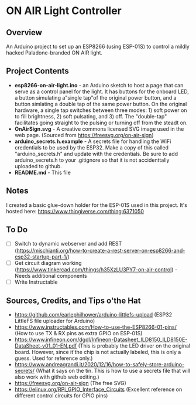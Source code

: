 # ON AIR Light Controller

## Overview
An Arduino project to set up an ESP8266 (using ESP-01S) to control a mildly hacked Paladone-branded ON AIR light.

## Project Contents
* **esp8266-on-air-light.ino** - an Arduino sketch to host a page that can serve as a control panel for the light. It has buttons for the onboard LED, a button simulating a"single tap"of the original power button, and a button simlating a double tap of the same power button. On the original hardware, a single tap switches between three modes: 1) soft power on to fill brightness, 2) soft pulsating, and 3) off. The "double-tap" facilitates going straight to the pulsing or turning off from the steadt on.
* **OnAirSign.svg** - A creative commons licensed SVG image used in the web page. (Sourced from https://freesvg.org/on-air-sign)
* **arduino_secrets.h.example** - A secrets file for handling the WiFi credentials to be used by the ESP32. Make a copy of this called "arduino_secrets.h" and update with the credentials. Be sure to add arduino_secrets.h to your .gitignore so that it is not accidenttally uploaded to github.
* **README.md** - This file

## Notes
I created a basic glue-down holder for the ESP-01S used in this project. It's hosted here: https://www.thingiverse.com/thing:6371050

## To Do
- [ ] Switch to dynamic webserver and add REST (https://mischianti.org/how-to-create-a-rest-server-on-esp8266-and-esp32-startup-part-1/)
- [ ] Get circuit diagram working (https://www.tinkercad.com/things/h35XzLU3PY7-on-air-control) - Needs additional components
- [ ] Write Instructable

## Sources, Credits, and Tips o'the Hat

* https://github.com/earlephilhower/arduino-littlefs-upload (ESP32 LittleFS file uploader for Arduino)
* https://www.instructables.com/How-to-use-the-ESP8266-01-pins/ (How to use TX & RX pins as extra GPIO on ESP-01S)
* https://www.infineon.com/dgdl/Infineon-Datasheet_ILD8150_ILD8150E-DataSheet-v01_01-EN.pdf (This is probably the LED driver on the original board. However, since it'the chip is not actually labeled, this is only a guess. Used for reference only.)
* https://www.andreagrandi.it/2020/12/16/how-to-safely-store-arduino-secrets/ (What it says on the tin. This is how to use a secrets file that will also work with github web editing.)
* https://freesvg.org/on-air-sign (The free SVG)
* https://elinux.org/RPi_GPIO_Interface_Circuits (Excellent reference on different control circuits for GPIO pins)
